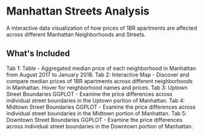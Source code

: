 # Manhattan Streets Analysis
A interactive data visualization of how prices of 1BR apartments are affected across different Manhattan Neighborhoods and Streets.

## What's Included
Tab 1: Table - Aggregated median price of each neighborhood in Manhattan from August 2017 to January 2018.
Tab 2: Interactive Map - Discover and compare median prices of 1BR apartments across different neighborhoods in Manhattan. Hover for neighborhood names and prices.
Tab 3: Uptown Street Boundaries GGPLOT - Examine the price differences across individual street boundaries in the Uptown portion of Manhattan.
Tab 4: Midtown Street Boundaries GGPLOT - Examine the price differences across individual street boundaries in the Midtown portion of Manhattan.
Tab 5: Downtown Street Boundaries GGPLOT - Examine the price differences across individual street boundaries in the Downtown portion of Manhattan.

